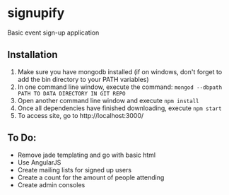 # signupify
Basic event sign-up application

## Installation
1. Make sure you have mongodb installed (if on windows, don't forget to add the bin directory to your PATH variables)
2. In one command line window, execute the command: ``` mongod --dbpath PATH TO DATA DIRECTORY IN GIT REPO ```
3. Open another command line window and execute `npm install`
4. Once all dependencies have finished downloading, execute `npm start`
5. To access site, go to http://localhost:3000/

## To Do:
- Remove jade templating and go with basic html
- Use AngularJS 
- Create mailing lists for signed up users
- Create a count for the amount of people attending
- Create admin consoles